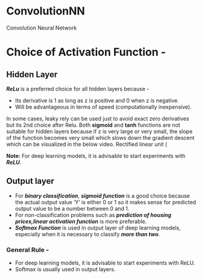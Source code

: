 # ConvolutionNN
Convolution Neural Network

# Choice of Activation Function -


## Hidden Layer 

***ReLu*** is a preferred choice for all hidden layers because -

 * Its derivative is 1 as long as z is positive and 0 when z is negative.
 * Will be advantageous in terms of speed (computationally inexpensive).
 
In some cases, leaky rely can be used just to avoid exact zero derivatives but its 2nd choice after Relu.
Both **sigmoid** and **tanh** functions are not suitable for hidden layers because if z is very large or very small, the slope of the function becomes very small which slows down the gradient descent which can be visualized in the below video. Rectified linear unit (


**Note:** For deep learning models, it is advisable to start experiments with ***ReLU***.


## Output layer

 * For ***binary classification***, ***sigmoid function*** is a good choice because the actual output value ‘Y’ is either 0 or 1 so it makes sense for predicted output value to be a number between 0 and 1.
 * For non-classification problems such as ***prediction of housing prices,linear activation function*** is more preferable.
 * ***Softmax Function*** is used in output layer of deep learning models, especially when it is necessary to classify ***more than two***.


### General Rule - 
  *  For deep learning models, it is advisable to start experiments with ReLU.
  *  Softmax is usually used in output layers.

